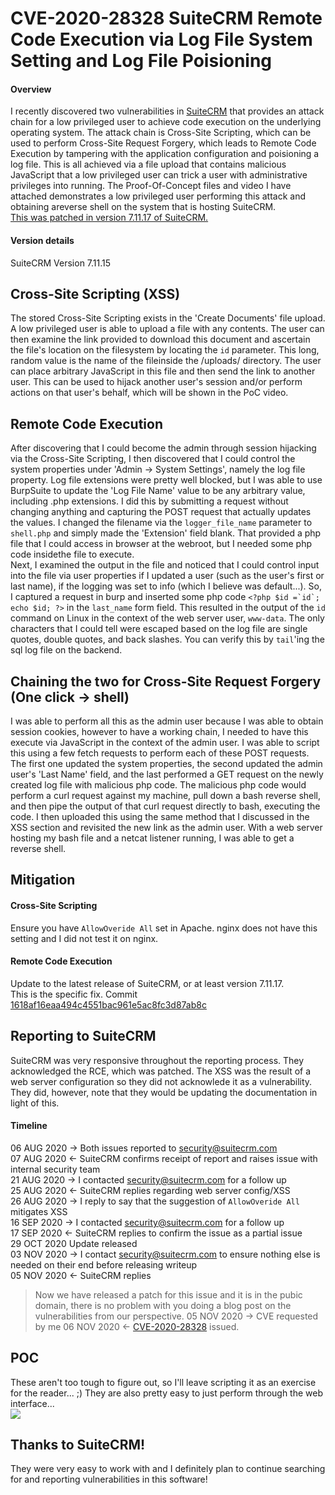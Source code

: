 # CVE-2020-28328 SuiteCRM Remote Code Execution via Log File System Setting and Log File Poisioning
#### Overview
I recently discovered two vulnerabilities in [SuiteCRM](https://github.com/salesagility/SuiteCRM) that provides an attack chain for a low privileged user to achieve code execution on the underlying operating system. The attack chain is Cross-Site Scripting, which can be used to perform Cross-Site Request Forgery, which leads to Remote Code Execution by tampering with the application configuration and poisioning a log file. This is all achieved via a file upload that contains malicious JavaScript that a low privileged user can trick a user with administrative privileges into running. The Proof-Of-Concept files and video I have attached demonstrates a low privileged user performing this attack and obtaining areverse shell on the system that is hosting SuiteCRM.  
[This was patched in version 7.11.17 of SuiteCRM.](https://suitecrm.com/suitecrm-7-11-17-7-10-28-lts-versions-released/)
#### Version details
SuiteCRM Version 7.11.15
## Cross-Site Scripting (XSS)
The stored Cross-Site Scripting exists in the 'Create Documents' file upload. A low privileged user is able to upload a file with any contents. The user can then examine the link provided to download this document and ascertain the file's location on the filesystem by locating the `id` parameter. This long, random value is the name of the fileinside the /uploads/ directory. The user can place arbitrary JavaScript in this file and then send the link to another user. This can be used to hijack another user's session and/or perform actions on that user's behalf, which will be shown in the PoC video.
## Remote Code Execution
After discovering that I could become the admin through session hijacking via the Cross-Site Scripting, I then discovered that I could control the system properties under 'Admin → System Settings', namely the log file property. Log file extensions were pretty well blocked, but I was able to use BurpSuite to update the 'Log File Name' value to be any arbitrary value, including .php extensions. I did this by submitting a request without changing anything and capturing the POST request that actually updates the values. I changed the filename via the `logger_file_name` parameter to `shell.php` and simply made the 'Extension' field blank. That provided a php file that I could access in browser at the webroot, but I needed some php code insidethe file to execute.  
Next, I examined the output in the file and noticed that I could control input into the file via user properties if I updated a user (such as the user's first or last name), if the logging was set to info (which I believe was default...). So, I captured a request in burp and inserted some php code ``<?php $id =`id`; echo $id; ?>`` in the `last_name` form field. This resulted in the output of the `id` command on Linux in the context of the web server user, `www-data`. The only characters that I could tell were escaped based on the log file are single quotes, double quotes, and back slashes. You can verify this by `tail`'ing the sql log file on the backend.
## Chaining the two for Cross-Site Request Forgery (One click -> shell)
I was able to perform all this as the admin user because I was able to obtain session cookies, however to have a working chain, I needed to have this execute via JavaScript in the context of the admin user. I was able to script this using a few fetch requests to perform each of these POST requests. The first one updated the system properties, the second updated the admin user's 'Last Name' field, and the last performed a GET request on the newly created log file with malicious php code. The malicious php code would perform a curl request against my machine, pull down a bash reverse shell, and then pipe the output of that curl request directly to bash, executing the code. I then uploaded this using the same method that I discussed in the XSS section and revisited the new link as the admin user.  With a web server hosting my bash file and a netcat listener running, I was able to get a reverse shell.
## Mitigation
#### Cross-Site Scripting
Ensure you have `AllowOveride All` set in Apache. nginx does not have this setting and I did not test it on nginx.
#### Remote Code Execution
Update to the latest release of SuiteCRM, or at least version 7.11.17.  
This is the specific fix. Commit [1618af16eaa494c4551bac961e5ac8fc3d87ab8c](https://github.com/salesagility/SuiteCRM/commit/1618af16eaa494c4551bac961e5ac8fc3d87ab8c#diff-e9704a2002d127cd455e1eb0507042080bb79d362091e770803ff69a31139d0f)
## Reporting to SuiteCRM
SuiteCRM was very responsive throughout the reporting process. They acknowledged the RCE, which was patched. The XSS was the result of a web server configuration so they did not acknowlede it as a vulnerability. They did, however, note that they would be updating the documentation in light of this.
#### Timeline
06 AUG 2020 -> Both issues reported to security@suitecrm.com  
07 AUG 2020 <- SuiteCRM confirms receipt of report and raises issue with internal security team  
21 AUG 2020 -> I contacted security@suitecrm.com for a follow up  
25 AUG 2020 <- SuiteCRM replies regarding web server config/XSS  
26 AUG 2020 -> I reply to say that the suggestion of `AllowOveride All` mitigates XSS  
16 SEP 2020 -> I contacted security@suitecrm.com for a follow up  
17 SEP 2020 <- SuiteCRM replies to confirm the issue as a partial issue  
29 OCT 2020 Update released  
03 NOV 2020 -> I contact security@suitecrm.com to ensure nothing else is needed on their end before releasing writeup  
05 NOV 2020 <- SuiteCRM replies 
> Now we have released a patch for this issue and it is in the pubic domain, there is no problem with you doing a blog post on the vulnerabilities from our perspective.
05 NOV 2020 -> CVE requested by me
06 NOV 2020 <- [CVE-2020-28328](https://cve.mitre.org/cgi-bin/cvename.cgi?name=CVE-2020-28328) issued.
## POC
These aren't too tough to figure out, so I'll leave scripting it as an exercise for the reader... ;) They are also pretty easy to just perform through the web interface...  
![](SuiteCRM-PoC.gif)
## Thanks to SuiteCRM!
They were very easy to work with and I definitely plan to continue searching for and reporting vulnerabilities in this software!

